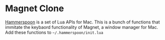 # Magnet Clone
[Hammerspoon](https://github.com/Hammerspoon/hammerspoon) is a set of Lua APIs for Mac.
This is a bunch of functions that immitate the keybaord functionality of Magnet, a window manager for Mac.
Add these functions to `~/.hammerspoon/init.lua`
